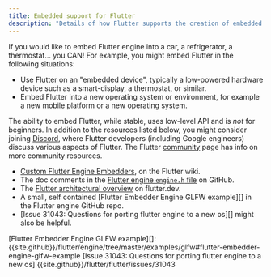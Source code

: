 ```yaml
---
title: Embedded support for Flutter
description: "Details of how Flutter supports the creation of embedded experiences."
---
```


If you would like to embed Flutter engine into a car,
a refrigerator, a thermostat... you CAN! For example,
you might embed Flutter in the following situations:

* Use Flutter on an "embedded device",
  typically a low-powered hardware device
  such as a smart-display, a thermostat, or similar.
* Embed Flutter into a new operating system or
  environment, for example a new mobile platform
  or a new operating system.

The ability to embed Flutter, while stable,
uses low-level API and is _not_ for beginners. 
In addition to the resources listed below, you
might consider joining [Discord][], where Flutter
developers (including Google engineers) discuss
various aspects of Flutter. The Flutter
[community][] page has info on more community
resources.

* [Custom Flutter Engine Embedders][], on the Flutter wiki.
* The doc comments in the
  [Flutter engine `engine.h` file][] on GitHub.
* The [Flutter architectural overview][] on flutter.dev.
* A small, self contained [Flutter Embedder Engine GLFW example][]
  in the Flutter engine GitHub repo.
* [Issue 31043: Questions for porting flutter engine to a new os][]
  might also be helpful.


[community]: /community
[Discord]: https://discord.com/invite/N7Yshp4
[Custom Flutter Engine Embedders]: {{site.github}}/flutter/flutter/wiki/Custom-Flutter-Engine-Embedders
[Flutter architectural overview]: /docs/resources/architectural-overview
[Flutter engine `engine.h` file]: {{site.github}}/flutter/engine/blob/master/shell/platform/embedder/embedder.h
[Flutter Embedder Engine GLFW example][]: {{site.github}}/flutter/engine/tree/master/examples/glfw#flutter-embedder-engine-glfw-example
[Issue 31043: Questions for porting flutter engine to a new os] {{site.github}}/flutter/flutter/issues/31043


